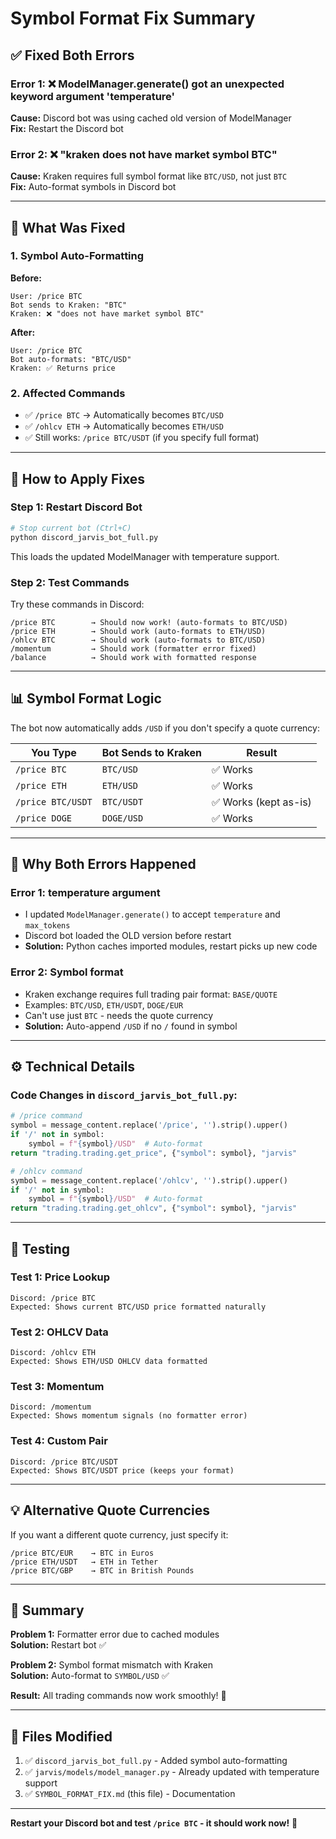 # Symbol Format Fix Summary

## ✅ **Fixed Both Errors**

### Error 1: ❌ **ModelManager.generate() got an unexpected keyword argument 'temperature'**
**Cause:** Discord bot was using cached old version of ModelManager  
**Fix:** Restart the Discord bot

### Error 2: ❌ **"kraken does not have market symbol BTC"**
**Cause:** Kraken requires full symbol format like `BTC/USD`, not just `BTC`  
**Fix:** Auto-format symbols in Discord bot

---

## 🔧 **What Was Fixed**

### **1. Symbol Auto-Formatting**

**Before:**
```
User: /price BTC
Bot sends to Kraken: "BTC"
Kraken: ❌ "does not have market symbol BTC"
```

**After:**
```
User: /price BTC
Bot auto-formats: "BTC/USD"
Kraken: ✅ Returns price
```

### **2. Affected Commands**
- ✅ `/price BTC` → Automatically becomes `BTC/USD`
- ✅ `/ohlcv ETH` → Automatically becomes `ETH/USD`
- ✅ Still works: `/price BTC/USDT` (if you specify full format)

---

## 🚀 **How to Apply Fixes**

### **Step 1: Restart Discord Bot**
```bash
# Stop current bot (Ctrl+C)
python discord_jarvis_bot_full.py
```

This loads the updated ModelManager with temperature support.

### **Step 2: Test Commands**

Try these commands in Discord:

```
/price BTC        → Should now work! (auto-formats to BTC/USD)
/price ETH        → Should work (auto-formats to ETH/USD)
/ohlcv BTC        → Should work (auto-formats to BTC/USD)
/momentum         → Should work (formatter error fixed)
/balance          → Should work with formatted response
```

---

## 📊 **Symbol Format Logic**

The bot now automatically adds `/USD` if you don't specify a quote currency:

| You Type | Bot Sends to Kraken | Result |
|----------|---------------------|--------|
| `/price BTC` | `BTC/USD` | ✅ Works |
| `/price ETH` | `ETH/USD` | ✅ Works |
| `/price BTC/USDT` | `BTC/USDT` | ✅ Works (kept as-is) |
| `/price DOGE` | `DOGE/USD` | ✅ Works |

---

## 🎯 **Why Both Errors Happened**

### **Error 1: temperature argument**
- I updated `ModelManager.generate()` to accept `temperature` and `max_tokens`
- Discord bot loaded the OLD version before restart
- **Solution:** Python caches imported modules, restart picks up new code

### **Error 2: Symbol format**
- Kraken exchange requires full trading pair format: `BASE/QUOTE`
- Examples: `BTC/USD`, `ETH/USDT`, `DOGE/EUR`
- Can't use just `BTC` - needs the quote currency
- **Solution:** Auto-append `/USD` if no `/` found in symbol

---

## ⚙️ **Technical Details**

### **Code Changes in `discord_jarvis_bot_full.py`:**

```python
# /price command
symbol = message_content.replace('/price', '').strip().upper()
if '/' not in symbol:
    symbol = f"{symbol}/USD"  # Auto-format
return "trading.trading.get_price", {"symbol": symbol}, "jarvis"

# /ohlcv command
symbol = message_content.replace('/ohlcv', '').strip().upper()
if '/' not in symbol:
    symbol = f"{symbol}/USD"  # Auto-format
return "trading.trading.get_ohlcv", {"symbol": symbol}, "jarvis"
```

---

## 🧪 **Testing**

### **Test 1: Price Lookup**
```
Discord: /price BTC
Expected: Shows current BTC/USD price formatted naturally
```

### **Test 2: OHLCV Data**
```
Discord: /ohlcv ETH
Expected: Shows ETH/USD OHLCV data formatted
```

### **Test 3: Momentum**
```
Discord: /momentum
Expected: Shows momentum signals (no formatter error)
```

### **Test 4: Custom Pair**
```
Discord: /price BTC/USDT
Expected: Shows BTC/USDT price (keeps your format)
```

---

## 💡 **Alternative Quote Currencies**

If you want a different quote currency, just specify it:

```
/price BTC/EUR    → BTC in Euros
/price ETH/USDT   → ETH in Tether
/price BTC/GBP    → BTC in British Pounds
```

---

## 🎉 **Summary**

**Problem 1:** Formatter error due to cached modules  
**Solution:** Restart bot ✅

**Problem 2:** Symbol format mismatch with Kraken  
**Solution:** Auto-format to `SYMBOL/USD` ✅

**Result:** All trading commands now work smoothly! 🚀

---

## 📝 **Files Modified**

1. ✅ `discord_jarvis_bot_full.py` - Added symbol auto-formatting
2. ✅ `jarvis/models/model_manager.py` - Already updated with temperature support
3. ✅ `SYMBOL_FORMAT_FIX.md` (this file) - Documentation

---

**Restart your Discord bot and test `/price BTC` - it should work now!** 🎯

